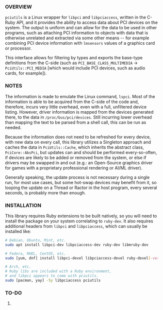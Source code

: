### OVERVIEW ###
``pciutils`` is a Linux wrapper for ``libpci`` and ``libpciaccess``, written in the C-Ruby API, and it provides the ability to access data about PCI devices on the system. The output is uniform and can allow for the data to be used in other programs, such as attaching PCI information to objects with data that is otherwise unrelated and extracted via some other means -- for example combining PCI device information with ``lmsensors`` values of a graphics card or processor.

This interface allows for filtering by types and exports the base-type definitions from the C-side (such as ``PCI_BASE_CLASS_MULTIMEDIA`` -> ``PciUtils::PCI_MEDIA`` [which would include PCI devices, such as audio cards, for example]).

### NOTES ###
The information is made to emulate the Linux command, ``lspci``. Most of the information is able to be acquired from the C-side of the code and, therefore, incurs very little overhead, even with a full, unfiltered device listing. However, driver information is mapped from the devices generated there, to the data in ``/proc/bus/pci/devices``. Still incurring lower overhead than mapping the text to be parsed from a shell call, this can be run as needed.

Because the information does not need to be refreshed for every device, with new data on every call, this library utilizes a Singleton approach and caches the data in ``PciUtils::Cache``, which inherits the abstract class, ``PciCore::AbsPci``, but updates can and should be performed every-so-often, if devices are likely to be added or removed from the system, or else if drivers may be swapped in and out (e.g.: an Open-Source graphics driver for games with a proprietary professional rendering or AI/ML driver).

Generally speaking, the update process is not necessary during a single run, for most use cases, but some hot-swap devices may benefit from it, so looping the update on a Thread or Ractor in the host program, every several seconds, is probably more than enough.

### INSTALLATION ###
This library requires Ruby extensions to be built natively, so you will need to install the package on your system correlating to ``ruby-dev``. It also requires additional headers from ``libpci`` and ``libpciaccess``, which can usually be installed like:

```sh
# Debian, Ubuntu, Mint, etc.
sudo apt install libpci-dev libpciaccess-dev ruby-dev libmruby-dev

# Fedora, RHEL, CentOS, etc.
sudo [yum, dnf] install libpci-devel libpciaccess-devel ruby-devel[-version]

# Arch, etc.
# Ruby libs are included with a Ruby environment,
# and libpci appears to come with pciutils.
sudo [pacman, yay] -Sy libpciaccess pciutils
```

### TO-DO ###
1) 